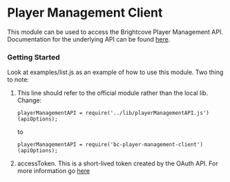 Player Management Client
========================

This module can be used to access the Brightcove Player Management API.  Documentation for the 
underlying API can be found [here](http://docs.brightcove.com/en/video-cloud/player-management/index.html).


### Getting Started

Look at examples/list.js as an example of how to use this module.  Two thing to note:

  1. This line should refer to the official module rather than the local lib.  Change:
    
    
     ```
     playerManagementAPI = require('../lib/playerManagementAPI.js')(apiOptions);
     ```
     
     to 
     
     ```
     playerManagementAPI = require('bc-player-management-client')(apiOptions);
     ```
  2. accessToken.  This is a short-lived token created by the OAuth API.  For more information go 
     [here](http://docs.brightcove.com/en/video-cloud/oauth-api/index.html)